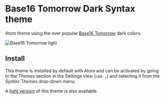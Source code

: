 # Base16 Tomorrow Dark Syntax theme

Atom theme using the ever popular [Base16 Tomorrow](http://chriskempson.github.io/base16/#tomorrow) dark colors.

![Base16 Tomorrow light](https://cloud.githubusercontent.com/assets/378023/10118589/f108a568-64b6-11e5-8438-eb34dc9b40a1.png)


## Install

This theme is installed by default with Atom and can be activated by going to the _Themes_ section in the Settings view (`cmd-,`) and selecting it from the _Syntax Themes_ drop-down menu.

A
[light version](https://github.com/atom/base16-tomorrow-light-theme) of this theme is also available.

